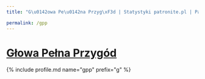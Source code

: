 ```yaml
---
title: "G\u0142owa Pe\u0142na Przyg\xF3d | Statystyki patronite.pl | Patromierz"

permalink: /gpp
---
```


# [Głowa Pełna Przygód](https://patronite.pl/gpp)

{% include profile.md name="gpp" prefix="g" %}
